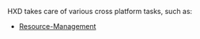 HXD takes care of various cross platform tasks, such as:

 * [Resource-Management](https://github.com/ncannasse/heaps/wiki/Resource-Management)